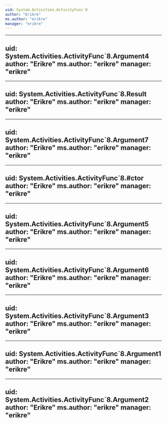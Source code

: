```yaml
---
uid: System.Activities.ActivityFunc`8
author: "Erikre"
ms.author: "erikre"
manager: "erikre"
---
```


---
uid: System.Activities.ActivityFunc`8.Argument4
author: "Erikre"
ms.author: "erikre"
manager: "erikre"
---

---
uid: System.Activities.ActivityFunc`8.Result
author: "Erikre"
ms.author: "erikre"
manager: "erikre"
---

---
uid: System.Activities.ActivityFunc`8.Argument7
author: "Erikre"
ms.author: "erikre"
manager: "erikre"
---

---
uid: System.Activities.ActivityFunc`8.#ctor
author: "Erikre"
ms.author: "erikre"
manager: "erikre"
---

---
uid: System.Activities.ActivityFunc`8.Argument5
author: "Erikre"
ms.author: "erikre"
manager: "erikre"
---

---
uid: System.Activities.ActivityFunc`8.Argument6
author: "Erikre"
ms.author: "erikre"
manager: "erikre"
---

---
uid: System.Activities.ActivityFunc`8.Argument3
author: "Erikre"
ms.author: "erikre"
manager: "erikre"
---

---
uid: System.Activities.ActivityFunc`8.Argument1
author: "Erikre"
ms.author: "erikre"
manager: "erikre"
---

---
uid: System.Activities.ActivityFunc`8.Argument2
author: "Erikre"
ms.author: "erikre"
manager: "erikre"
---
